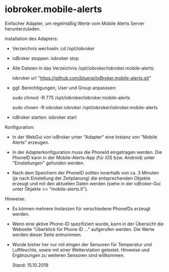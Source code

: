 # iobroker.mobile-alerts

Einfacher Adapter, um regelmäßig Werte vom Mobile Alerts Server herunterzuladen.

Installation des Adapters:

- Verzeichnis wechseln: cd /opt/iobroker

- ioBroker stoppen: iobroker stop

- Alle Dateien in das Verzeichnis /opt/iobroker/iobroker.mobile-alerts:
  
    iobroker url "https://github.com/bluerai/ioBroker.mobile-alerts.git"

- ggf. Berechtigungen, User und Group anpasssen:

    sudo chmod -R 775  /opt/iobroker/iobroker.mobile-alerts
    
    sudo chown -R iobroker.iobroker /opt/iobroker/iobroker.mobile-alerts

- ioBroker starten: iobroker start

Konfiguration:

- In der WebGui von ioBroker unter "Adapter" eine Instanz von "Mobile Alerts" erzeugen.

- In der Adapterkonfiguration muss die PhoneId eingetragen werden.
  Die PhoneID kann in der Mobile-Alerts-App (für iOS bzw. Android) unter "Einstellungen" 
  gefunden werden.
  
- Nach dem Speichern der PhoneID sollten innerhalb von ca. 3 Minuten (je nach Einstellung der Zeitplanung) die
  entsprechenden Objekte erzeugt und mit den aktuellen Daten werden 
  (siehe in der ioBroker-Gui unter Objekte >> "mobile-alerts.0").
  
  
Hinweise:

- Es können mehrere Instanzen für verschiedene PhoneIDs erzeugt werden.

- Wenn eine aktive Phone-ID spezifiziert wurde, kann in der Übersicht die Webseite "Überblick für Phone ID ..." aufgerufen
  werden. Die Werte werden dieser Seite entnommen.
  
- Wurde bisher her nur mit eingen der Sensoren für Temperatur und Luftfeuchte, sowie 
  mit einer Wetterstation getestet. Hinweise und Ergänzungen zu weiteren Sensoren sind 
  willkommen.
  
  
  Stand: 15.10.2019


